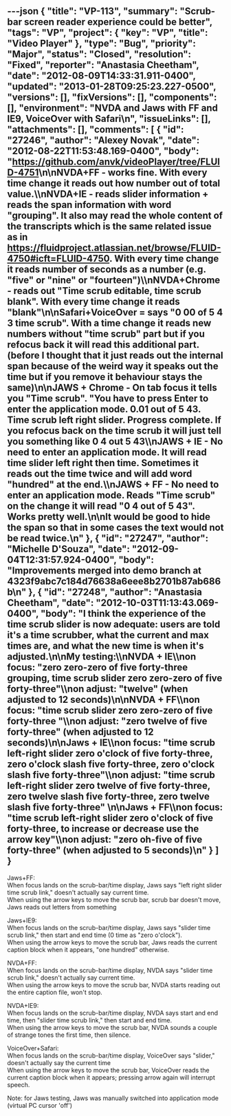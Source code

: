 ---json
{
  "title": "VP-113",
  "summary": "Scrub-bar screen reader experience could be better",
  "tags": "VP",
  "project": {
    "key": "VP",
    "title": "Video Player"
  },
  "type": "Bug",
  "priority": "Major",
  "status": "Closed",
  "resolution": "Fixed",
  "reporter": "Anastasia Cheetham",
  "date": "2012-08-09T14:33:31.911-0400",
  "updated": "2013-01-28T09:25:23.227-0500",
  "versions": [],
  "fixVersions": [],
  "components": [],
  "environment": "NVDA and Jaws with FF and IE9, VoiceOver with Safari\n",
  "issueLinks": [],
  "attachments": [],
  "comments": [
    {
      "id": "27246",
      "author": "Alexey Novak",
      "date": "2012-08-22T11:53:48.169-0400",
      "body": "<https://github.com/anvk/videoPlayer/tree/FLUID-4751>\n\nNVDA+FF - works fine. With every time change it reads out how number out of total value.\\\nNVDA+IE - reads slider information + reads the span information with word \"grouping\". It also may read the whole content of the transcripts which is the same related issue as in <https://fluidproject.atlassian.net/browse/FLUID-4750#icft=FLUID-4750>. With every time change it reads number of seconds as a number (e.g. \"five\" or \"nine\" or \"fourteen\")\\\nNVDA+Chrome - reads out \"Time scrub editable, time scrub blank\". With every time change it reads \"blank\"\n\nSafari+VoiceOver = says \"0 00 of 5 4 3 time scrub\". With a time change it reads new numbers without \"time scrub\" part but if you refocus back it will read this additional part. (before I thought that it just reads out the internal span because of the weird way it speaks out the time but if you remove it behaviour stays the same)\n\nJAWS + Chrome - On tab focus it tells you \"Time scrub\". \"You have to press Enter to enter the application mode. 0.01 out of 5 43. Time scrub left right slider. Progress complete. If you refocus back on the time scrub it will just tell you something like 0 4 out 5 43\\\nJAWS + IE - No need to enter an application mode. It will read time slider left right then time. Sometimes it reads out the time twice and will add word \"hundred\" at the end.\\\nJAWS + FF - No need to enter an application mode. Reads \"Time scrub\" on the change it will read \"0 4 out of 5 43\". Works pretty well.\n\nIt would be good to hide the span so that in some cases the text would not be read twice.\n"
    },
    {
      "id": "27247",
      "author": "Michelle D'Souza",
      "date": "2012-09-04T12:31:57.924-0400",
      "body": "Improvements merged into demo branch at 4323f9abc7c184d76638a6eee8b2701b87ab686b\n"
    },
    {
      "id": "27248",
      "author": "Anastasia Cheetham",
      "date": "2012-10-03T11:13:43.069-0400",
      "body": "I think the experience of the time scrub slider is now adequate: users are told it's a time scrubber, what the current and max times are, and what the new time is when it's adjusted.\n\nMy testing:\\\nNVDA + IE\\\non focus: \"zero zero-zero of five forty-three grouping, time scrub slider zero zero-zero of five forty-three\"\\\non adjust: \"twelve\" (when adjusted to 12 seconds)\n\nNVDA + FF\\\non focus: \"time scrub slider zero zero-zero of five forty-three \"\\\non adjust: \"zero twelve of five forty-three\" (when adjusted to 12 seconds)\n\nJaws + IE\\\non focus: \"time scrub left-right slider zero o'clock of five forty-three, zero o'clock slash five forty-three, zero o'clock slash five forty-three\"\\\non adjust: \"time scrub left-right slider zero twelve of five forty-three, zero twelve slash five forty-three, zero twelve slash five forty-three\"&#x20;\n\nJaws + FF\\\non focus: \"time scrub left-right slider zero o'clock of five forty-three, to increase or decrease use the arrow key\"\\\non adjust: \"zero oh-five of five forty-three\" (when adjusted to 5 seconds)\n"
    }
  ]
}
---
Jaws+FF:\
When focus lands on the scrub-bar/time display, Jaws says "left right slider time scrub link," doesn't actually say current time.\
When using the arrow keys to move the scrub bar, scrub bar doesn't move, Jaws reads out letters from something

Jaws+IE9:\
When focus lands on the scrub-bar/time display, Jaws says "slider time scrub link," then start and end time (0 time as "zero o'clock").\
When using the arrow keys to move the scrub bar, Jaws reads the current caption block when it appears, "one hundred" otherwise.

NVDA+FF:\
When focus lands on the scrub-bar/time display, NVDA says "slider time scrub link," doesn't actually say current time.\
When using the arrow keys to move the scrub bar, NVDA starts reading out the entire caption file, won't stop.

NVDA+IE9:\
When focus lands on the scrub-bar/time display, NVDA says start and end time, then "slider time scrub link," then start and end time.\
When using the arrow keys to move the scrub bar, NVDA sounds a couple of strange tones the first time, then silence.

VoiceOver+Safari:\
When focus lands on the scrub-bar/time display, VoiceOver says "slider," doesn't actually say the current time\
When using the arrow keys to move the scrub bar, VoiceOver reads the current caption block when it appears; pressing arrow again will interrupt speech.

Note: for Jaws testing, Jaws was manually switched into application mode (virtual PC cursor 'off')

        